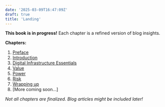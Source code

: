 ```yaml
---
date: '2025-03-09T16:47:09Z'
draft: true
title: 'Landing'
---
```

**This book is in progress!** Each chapter is a refined version of blog insights.

**Chapters:**
1. [Preface](/book/preface/)
2. [Introduction](/book/intro/)
2. [Digital Infrastructure Essentials](/book/02-diginfra/)
3. [Value](/book/03-value/)
4. [Power](/book/04-power/)
5. [Risk](/book/05-risk/)
6. [Wrapping up](/book/wrap/)
7. [More coming soon...]

_Not all chapters are finalized. Blog articles might be included later!_
